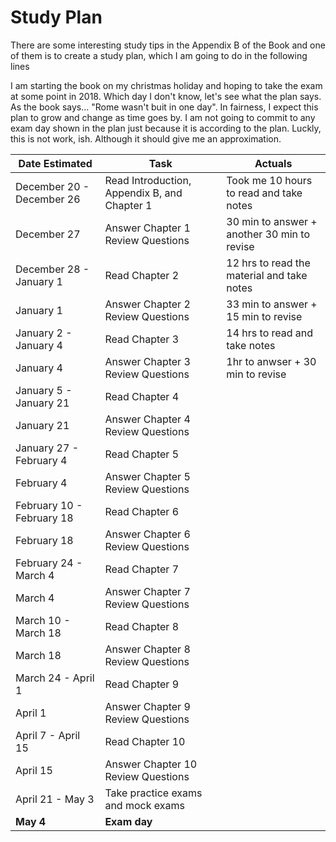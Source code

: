 # Study Plan
There are some interesting study tips in the Appendix B of the Book and one of them is to create a study plan, which I am going to do in the following lines 

I am starting the book on my christmas holiday and hoping to take the exam at some point in 2018. Which day I don't know, let's see what the plan says. As the book says... "Rome wasn't buit in one day". In fairness, I expect this plan to grow and change as time goes by. I am not going to commit to any exam day shown in the plan just because it is according to the plan. Luckly, this is not work, ish. Although it should give me an approximation.

Date Estimated      |                       Task                                         | Actuals
--------------------|--------------------------------------------------------------------|--------
December 20 - December 26 | Read Introduction, Appendix B, and Chapter 1    | Took me 10 hours to read and take notes
December 27               | Answer Chapter 1 Review Questions               | 30 min to answer + another 30 min to revise
December 28 - January 1   | Read Chapter 2                                  | 12 hrs to read the material and take notes
January 1                 | Answer Chapter 2 Review Questions               | 33 min to answer + 15 min to revise
January 2 - January 4     | Read Chapter 3                                  | 14 hrs to read and take notes 
January 4                 | Answer Chapter 3 Review Questions               | 1hr to anwser + 30 min to revise
January 5 - January 21    | Read Chapter 4                                  |
January 21                | Answer Chapter 4 Review Questions               |
January 27 - February 4   | Read Chapter 5                                  |
February 4                | Answer Chapter 5 Review Questions               |
February 10 - February 18 | Read Chapter 6                                  |
February 18               | Answer Chapter 6 Review Questions               |
February 24 - March 4     | Read Chapter 7                                  |
March 4                   | Answer Chapter 7 Review Questions               |
March 10 - March 18       | Read Chapter 8                                  |
March 18                  | Answer Chapter 8 Review Questions               |
March 24 - April 1        | Read Chapter 9                                  |
April 1                   | Answer Chapter 9 Review Questions               |
April 7 - April 15        | Read Chapter 10                                 |
April 15                  | Answer Chapter 10 Review Questions              |
April 21 - May 3          | Take practice exams and mock exams              |
**May 4**                 | **Exam day**
